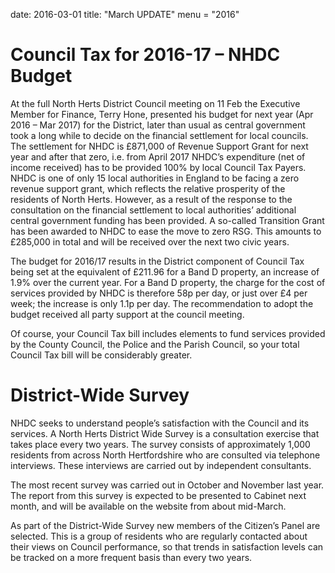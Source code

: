 date: 2016-03-01title: "March UPDATE"
menu = "2016"


# **Council Tax for 2016-17** **– NHDC Budget**

At the full North Herts District Council meeting on 11 Feb the Executive
Member for Finance, Terry Hone, presented his budget for next year (Apr
2016 – Mar 2017) for the District, later than usual as central
government took a long while to decide on the financial settlement for
local councils. The settlement for NHDC is &pound;871,000 of Revenue Support
Grant for next year and after that zero, i.e. from April 2017 NHDC’s
expenditure (net of income received) has to be provided 100% by local
Council Tax Payers. NHDC is one of only 15 local authorities in England
to be facing a zero revenue support grant, which reflects the relative
prosperity of the residents of North Herts. However, as a result of the
response to the consultation on the financial settlement to local
authorities’ additional central government funding has been provided. A
so-called Transition Grant has been awarded to NHDC to ease the move to
zero RSG. This amounts to &pound;285,000 in total and will be received over
the next two civic years.

The budget for 2016/17 results in the District component of Council Tax
being set at the equivalent of &pound;211.96 for a Band D property, an
increase of 1.9% over the current year. For a Band D property, the
charge for the cost of services provided by NHDC is therefore 58p per
day, or just over &pound;4 per week; the increase is only 1.1p per day. The
recommendation to adopt the budget received all party support at the
council meeting.

Of course, your Council Tax bill includes elements to fund services
provided by the County Council, the Police and the Parish Council, so
your total Council Tax bill will be considerably greater.

# **District-Wide Survey**

NHDC seeks to understand people’s satisfaction with the Council and its
services. A North Herts District Wide Survey is a consultation exercise
that takes place every two years. The survey consists of approximately
1,000 residents from across North Hertfordshire who are consulted via
telephone interviews. These interviews are carried out by independent
consultants.

The most recent survey was carried out in October and November last
year. The report from this survey is expected to be presented to Cabinet
next month, and will be available on the website from about mid-March.

As part of the District-Wide Survey new members of the Citizen’s Panel
are selected. This is a group of residents who are regularly contacted
about their views on Council performance, so that trends in satisfaction
levels can be tracked on a more frequent basis than every two years.
